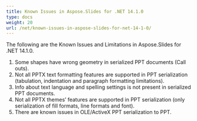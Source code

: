 ```yaml
---
title: Known Issues in Aspose.Slides for .NET 14.1.0
type: docs
weight: 20
url: /net/known-issues-in-aspose-slides-for-net-14-1-0/
---
```


The following are the Known Issues and Limitations in Aspose.Slides for .NET 14.1.0.

1. Some shapes have wrong geometry in serialized PPT documents (Call outs).
1. Not all PPTX text formatting features are supported in PPT serialization (tabulation, indentation and paragraph formatting limitations).
1. Info about text language and spelling settings is not present in serialized PPT documents.
1. Not all PPTX themes’ features are supported in PPT serialization (only serialization of fill formats, line formats and font).
1. There are known issues in OLE/ActiveX PPT serialization to PPT.
